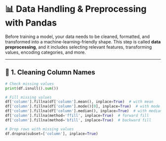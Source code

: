 # 📊 Data Handling & Preprocessing with Pandas

Before training a model, your data needs to be cleaned, formatted, and transformed into a machine-learning-friendly shape. This step is called **data preprocessing**, and it includes selecting relevant features, transforming values, encoding categories, and more.

---

## 🧽 1. Cleaning Column Names

```python
# Check missing values
print(df.isnull().sum())

# Fill missing values
df['column'].fillna(df['column'].mean(), inplace=True)  # with mean
df['column'].fillna(df['column'].mode()[0], inplace=True)  # with mode
df['column'].fillna(df['column'].median(), inplace=True)  # with median
df['column'].fillna(method='ffill', inplace=True)  # forward fill
df['column'].fillna(method='bfill', inplace=True)  # backward fill

# Drop rows with missing values
df.dropna(subset=['column'], inplace=True)
